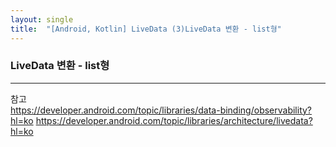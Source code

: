 ```yaml
---
layout: single
title:  "[Android, Kotlin] LiveData (3)LiveData 변환 - list형"
---
```


### LiveData 변환 - list형   



   
***
참고  
<https://developer.android.com/topic/libraries/data-binding/observability?hl=ko>
<https://developer.android.com/topic/libraries/architecture/livedata?hl=ko>
